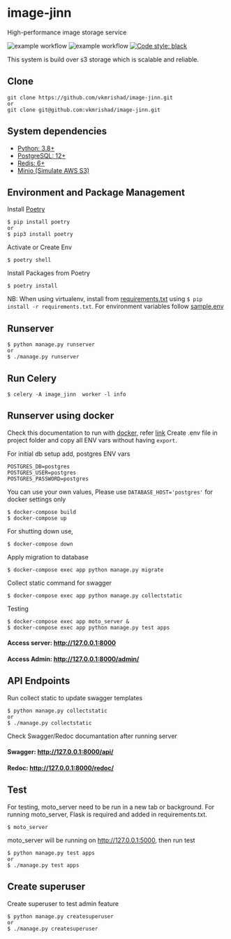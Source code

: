 # image-jinn
High-performance image storage service

![example workflow](https://github.com/vkmrishad/image-jinn/actions/workflows/black.yaml/badge.svg?branch=main)
![example workflow](https://github.com/vkmrishad/image-jinn/actions/workflows/django-ci.yaml/badge.svg?branch=main)
<a href="https://github.com/psf/black"><img alt="Code style: black" src="https://img.shields.io/badge/code%20style-black-000000.svg"></a>

This system is build over s3 storage which is scalable and reliable.

## Clone

    git clone https://github.com/vkmrishad/image-jinn.git
    or
    git clone git@github.com:vkmrishad/image-jinn.git

## System dependencies

* [Python: 3.8+](https://www.python.org/downloads/)
* [PostgreSQL: 12+](https://www.postgresql.org/download/)
* [Redis: 6+](https://redis.io/docs/getting-started/installation/)
* [Minio (Simulate AWS S3)](https://min.io/download)

## Environment and Package Management
Install [Poetry](https://python-poetry.org/)

    $ pip install poetry
    or
    $ pip3 install poetry

Activate or Create Env

    $ poetry shell

Install Packages from Poetry

    $ poetry install

NB: When using virtualenv, install from [requirements.txt](/requirements.txt) using `$ pip install -r requirements.txt`.
For environment variables follow [sample.env](/sample.env)

## Runserver

    $ python manage.py runserver
    or
    $ ./manage.py runserver

## Run Celery

    $ celery -A image_jinn  worker -l info

## Runserver using docker
Check this documentation to run with [docker](https://docs.docker.com/desktop/), refer [link](https://docs.docker.com/samples/django/)
Create .env file in project folder and copy all ENV vars without having `export`.

For initial db setup add, postgres ENV vars
```
POSTGRES_DB=postgres
POSTGRES_USER=postgres
POSTGRES_PASSWORD=postgres
```
You can use your own values, Please use `DATABASE_HOST='postgres'` for docker settings only

    $ docker-compose build
    $ docker-compose up

For shutting down use,

    $ docker-compose down

Apply migration to database

    $ docker-compose exec app python manage.py migrate

Collect static command for swagger

    $ docker-compose exec app python manage.py collectstatic

Testing

    $ docker-compose exec app moto_server &
    $ docker-compose exec app python manage.py test apps

#### Access server: http://127.0.0.1:8000
#### Access Admin: http://127.0.0.1:8000/admin/

## API Endpoints
Run collect static to update swagger templates

    $ python manage.py collectstatic
    or
    $ ./manage.py collectstatic

Check Swagger/Redoc documantation after running server
#### Swagger: http://127.0.0.1:8000/api/
#### Redoc: http://127.0.0.1:8000/redoc/

## Test
For testing, moto_server need to be run in a new tab or background. For running moto_server, Flask is required and added in requirements.txt.

    $ moto_server

moto_server will be running on http://127.0.0.1:5000, then run test

    $ python manage.py test apps
    or
    $ ./manage.py test apps

## Create superuser
Create superuser to test admin feature

    $ python manage.py createsuperuser
    or
    $ ./manage.py createsuperuser
